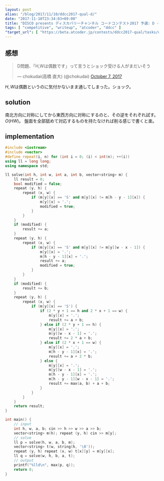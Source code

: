 ```yaml
---
layout: post
alias: "/blog/2017/11/10/ddcc2017-qual-d/"
date: "2017-11-10T23:34:03+09:00"
title: "DISCO presents ディスカバリーチャンネル コードコンテスト2017 予選: D - 石"
tags: [ "competitive", "writeup", "atcoder", "ddcc" ]
"target_url": [ "https://beta.atcoder.jp/contests/ddcc2017-qual/tasks/ddcc2017_qual_d" ]
---
```


## 感想

<blockquote class="twitter-tweet" data-lang="en"><p lang="ja" dir="ltr">D問題、「H,Wは偶数です」って言うとショック受ける人がまだいそう</p>&mdash; chokudai(高橋 直大) (@chokudai) <a href="https://twitter.com/chokudai/status/916683083574763520?ref_src=twsrc%5Etfw">October 7, 2017</a></blockquote>
<script async src="https://platform.twitter.com/widgets.js" charset="utf-8"></script>


$H, W$は偶数というのに気付かないまま通してしまった。ショック。

## solution

南北方向に対称にしてから東西方向に対称にするのと、その逆をそれぞれ試す。$O(HW)$。
盤面を全部舐めて対応するものを持たなければ削る感じで書くと楽。

## implementation

``` c++
#include <iostream>
#include <vector>
#define repeat(i, n) for (int i = 0; (i) < int(n); ++(i))
using ll = long long;
using namespace std;

ll solve(int h, int w, int a, int b, vector<string> m) {
    ll result = 0;
    bool modified = false;
    repeat (y, h) {
        repeat (x, w) {
            if (m[y][x] == 'S' and m[y][x] != m[h - y - 1][x]) {
                m[y][x] = '.';
                modified = true;
            }
        }
    }
    if (modified) {
        result += a;
    }
    repeat (y, h) {
        repeat (x, w) {
            if (m[y][x] == 'S' and m[y][x] != m[y][w - x - 1]) {
                m[y][x] = '.';
                m[h - y - 1][x] = '.';
                result += a;
                modified = true;
            }
        }
    }
    if (modified) {
        result += b;
    }
    repeat (y, h) {
        repeat (x, w) {
            if (m[y][x] == 'S') {
                if (2 * y + 1 == h and 2 * x + 1 == w) {
                    m[y][x] = '.';
                    result += a + b;
                } else if (2 * y + 1 == h) {
                    m[y][x] = '.';
                    m[y][w - x - 1] = '.';
                    result += 2 * a + b;
                } else if (2 * x + 1 == w) {
                    m[y][x] = '.';
                    m[h - y - 1][x] = '.';
                    result += a + 2 * b;
                } else {
                    m[y][x] = '.';
                    m[y][w - x - 1] = '.';
                    m[h - y - 1][x] = '.';
                    m[h - y - 1][w - x - 1] = '.';
                    result += max(a, b) + a + b;
                }
            }
        }
    }
    return result;
}

int main() {
    // input
    int h, w, a, b; cin >> h >> w >> a >> b;
    vector<string> m(h); repeat (y, h) cin >> m[y];
    // solve
    ll p = solve(h, w, a, b, m);
    vector<string> t(w, string(h, '\0'));
    repeat (y, h) repeat (x, w) t[x][y] = m[y][x];
    ll q = solve(w, h, b, a, t);
    // output
    printf("%lld\n", max(p, q));
    return 0;
}
```

